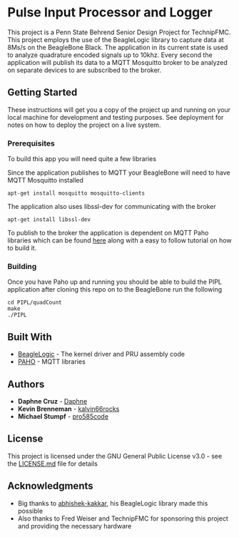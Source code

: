 # Pulse Input Processor and Logger 

This project is a Penn State Behrend Senior Design Project for TechnipFMC. This project employs the use of the BeagleLogic library to capture data at 8Ms/s on the BeagleBone Black. The application in its current state is used to analyze quadrature encoded signals up to 10khz. Every second the application will publish its data to a MQTT Mosquitto broker to be analyzed on separate devices to are subscribed to the broker. 

## Getting Started

These instructions will get you a copy of the project up and running on your local machine for development and testing purposes. See deployment for notes on how to deploy the project on a live system.

### Prerequisites

To build this app you will need quite a few libraries 

Since the application publishes to MQTT your BeagleBone will need to have MQTT Mosquitto installed
```
apt-get install mosquitto mosquitto-clients  
```

The application also uses libssl-dev for communicating with the broker 
```
apt-get install libssl-dev  
```

To publish to the broker the application is dependent on MQTT Paho libraries which can be found
[here](https://eclipse.org/paho/clients/c/) along with a easy to follow tutorial on how to build it. 

### Building
Once you have Paho up and running you should be able to build the PIPL application  after cloning  this repo on to the BeagleBone run the following 

```
cd PIPL/quadCount
make
./PIPL
```
## Built With

* [BeagleLogic](https://github.com/abhishek-kakkar/BeagleLogic/wiki) - The kernel driver and PRU assembly code 
* [PAHO](https://eclipse.org/paho/clients/c/) - MQTT libraries 

## Authors

* **Daphne Cruz**     - [Daphne](https://github.com)
* **Kevin Brenneman** - [kalvin66rocks](https://github.com/kalvin66rocks)
* **Michael Stumpf**  - [pro585code](https://github.com/pro585code)

## License

This project is licensed under the GNU General Public License v3.0 - see the [LICENSE.md](LICENSE) file for details

## Acknowledgments

* Big thanks to [abhishek-kakkar](https://github.com/abhishek-kakkar), his BeagleLogic library made this possible
* Also thanks to Fred Weiser and TechnipFMC for sponsoring this project and providing the necessary hardware 




